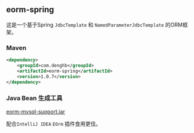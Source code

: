 ## eorm-spring

这是一个基于Spring `JdbcTemplate` 和 `NamedParameterJdbcTemplate` 的ORM框架。


### Maven
```xml
<dependency>
    <groupId>com.denghb</groupId>
    <artifactId>eorm-spring</artifactId>
    <version>1.0.7</version>
</dependency>
```

### Java Bean 生成工具
[eorm-mysql-support.jar](./eorm-mysql-support.jar)


配合`IntelliJ IDEA` `EOrm` 插件食用更佳。


